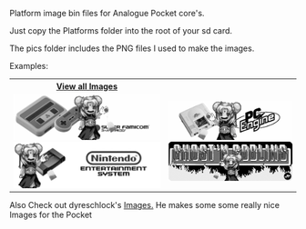 Platform image bin files for Analogue Pocket core's.

Just copy the Platforms folder into the root of your sd card.

The pics folder includes the PNG files I used to make the images.

Examples:
<table>
<tr>
 <th><a href="[[https://github.com/terminator2k2/Analogue-Pocket-Core-Art](https://github.com/ArcadeKaren/Analogue-Pocket-Core-Art)](https://github.com/ArcadeKaren/Analogue-Pocket-Core-Art)/blob/main/Platformart.md">View all Images</a></th>
</tr>
<tr>
 <td>
   
   <img src="/pics/snes.png" />
   <img src="pics/nes.png" />
 </td>
 <td>
   
   <img src="pics/pce.png" />
   <img src="pics/jtgng.png" />
 </td>
</tr>
</table>

<tr>
 <th>Also Check out dyreschlock's <a href="https://github.com/dyreschlock/pocket-platform-images">Images.</a> He makes some some really nice Images for the Pocket</th>
</tr>
